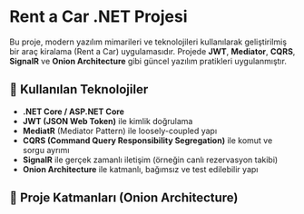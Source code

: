 # Rent a Car .NET Projesi

Bu proje, modern yazılım mimarileri ve teknolojileri kullanılarak geliştirilmiş bir araç kiralama (Rent a Car) uygulamasıdır. Projede **JWT**, **Mediator**, **CQRS**, **SignalR** ve **Onion Architecture** gibi güncel yazılım pratikleri uygulanmıştır.

## 🔧 Kullanılan Teknolojiler

- **.NET Core / ASP.NET Core**
- **JWT (JSON Web Token)** ile kimlik doğrulama
- **MediatR** (Mediator Pattern) ile loosely-coupled yapı
- **CQRS (Command Query Responsibility Segregation)** ile komut ve sorgu ayrımı
- **SignalR** ile gerçek zamanlı iletişim (örneğin canlı rezervasyon takibi)
- **Onion Architecture** ile katmanlı, bağımsız ve test edilebilir yapı

## 📁 Proje Katmanları (Onion Architecture)

